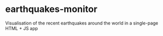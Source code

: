 # earthquakes-monitor
Visualisation of the recent earthquakes around the world in a single-page HTML + JS app
